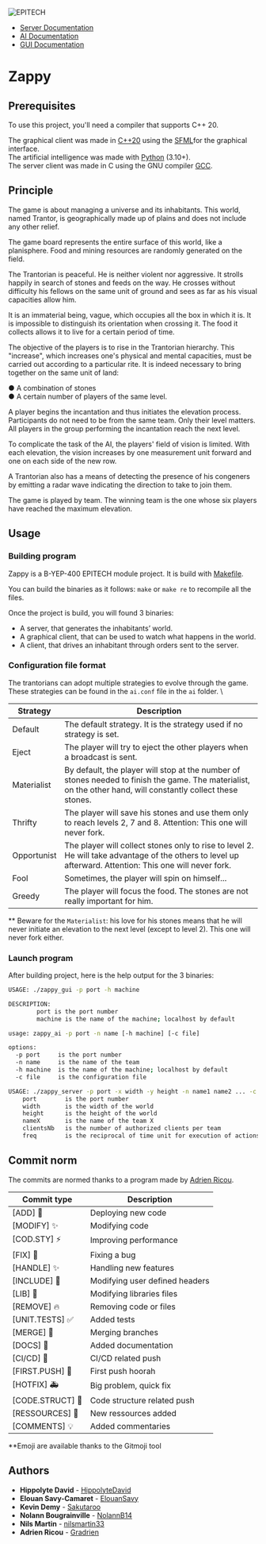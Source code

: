 
![EPITECH](https://studyadv.s3.amazonaws.com/production/schools/covers/000/005/919/original/Enseigne_Epitech_2.png)

- [Server Documentation](server/README.md)
- [AI Documentation](ai/README.md)
- [GUI Documentation](gui/README.md)

# Zappy

## Prerequisites

To use this project, you'll need a compiler that supports C++ 20.

The graphical client was made in [C++20](https://gcc.gnu.org/) using the [SFML](https://www.sfml-dev.org)for the graphical interface. \
The artificial intelligence was made with [Python](https://www.python.org/downloads) (3.10+). \
The server client was made in C using the GNU compiler [GCC](https://gcc.gnu.org/).

## Principle

The game is about managing a universe and its inhabitants. This world, named Trantor, is geographically made up of plains and does not include any other relief.

The game board represents the entire surface of this world, like a planisphere. Food and mining resources are randomly generated on the field.

The Trantorian is peaceful. He is neither violent nor aggressive. It strolls happily in search of stones and feeds on the way. He crosses without difficulty his fellows on the same unit of ground and sees as far as his visual capacities allow him.

It is an immaterial being, vague, which occupies all the box in which it is. It is impossible to distinguish its orientation when crossing it. The food it collects allows it to live for a certain period of time.

The objective of the players is to rise in the Trantorian hierarchy. This "increase", which increases one's physical and mental capacities, must be carried out according to a particular rite. It is indeed necessary to bring together on the same unit of land:

● A combination of stones\
● A certain number of players of the same level.

A player begins the incantation and thus initiates the elevation process. Participants do not need to be from the same team. Only their level matters. All players in the group performing the incantation reach the next level.

To complicate the task of the AI, the players' field of vision is limited. With each elevation, the vision increases by one measurement unit forward and one on each side of the new row.

A Trantorian also has a means of detecting the presence of his congeners by emitting a radar wave indicating the direction to take to join them.

The game is played by team. The winning team is the one whose six players have reached the maximum elevation.

## Usage

### Building program

Zappy is a B-YEP-400 EPITECH module project.
It is build with [Makefile](https://www.gnu.org/software/make/).

You can build the binaries as it follows:
```make``` or ```make re``` to recompile all the files.

Once the project is build, you will found 3 binaries:

- A server, that generates the inhabitants’ world.
- A graphical client, that can be used to watch what happens in the world.
- A client, that drives an inhabitant through orders sent to the server.

### Configuration file format

The trantorians can adopt multiple strategies to evolve through the game. These strategies can be found in the ```ai.conf``` file in the ```ai``` folder. \

| Strategy | Description |
|----------|----------------|
| Default | The default strategy. It is the strategy used if no strategy is set.|
| Eject | The player will try to eject the other players when a broadcast is sent.|
| Materialist | By default, the player will stop at the number of stones needed to finish the game. The materialist, on the other hand, will constantly collect these stones. |
| Thrifty | The player will save his stones and use them only to reach levels 2, 7 and 8. Attention: This one will never fork. |
| Opportunist | The player will collect stones only to rise to level 2. He will take advantage of the others to level up afterward. Attention: This one will never fork. |
| Fool | Sometimes, the player will spin on himself... |
| Greedy | The player will focus the food. The stones are not really important for him. |

** Beware for the ```Materialist```: his love for his stones means that he will never initiate an elevation to the next level (except to level 2). This one will never fork either.

### Launch program

After building project, here is the help output for the 3 binaries:

```bash
USAGE: ./zappy_gui -p port -h machine

DESCRIPTION:
        port is the port number
        machine is the name of the machine; localhost by default
```

```bash
usage: zappy_ai -p port -n name [-h machine] [-c file]

options:
  -p port     is the port number
  -n name     is the name of the team
  -h machine  is the name of the machine; localhost by default
  -c file     is the configuration file
```

```bash
USAGE: ./zappy_server -p port -x width -y height -n name1 name2 ... -c clientsNb -f freq
    port        is the port number
    width       is the width of the world
    height      is the height of the world
    nameX       is the name of the team X
    clientsNb   is the number of authorized clients per team
    freq        is the reciprocal of time unit for execution of actions
```

## Commit norm

The commits are normed thanks to a program made by [Adrien Ricou](https://github.com/Gradrien/Git-Shortcuts).

| Commit type       | Description        |
| --------- | --------------|
| [ADD] :rocket: | Deploying new code |
| [MODIFY] :sparkles: | Modifying code |
| [COD.STY] :zap: | Improving performance |
| [FIX] :bug: | Fixing a bug |
| [HANDLE] :sparkles: | Handling new features |
| [INCLUDE] :wrench: | Modifying user defined headers|
| [LIB] :wrench: | Modifying libraries files |
| [REMOVE] :fire: | Removing code or files |
| [UNIT.TESTS] :white_check_mark: | Added tests |
| [MERGE] :twisted_rightwards_arrows: | Merging branches |
| [DOCS] :memo: | Added documentation |
| [CI/CD] :green_heart: | CI/CD related push |
| [FIRST.PUSH] :tada: | First push hoorah |
| [HOTFIX] :ambulance: | Big problem, quick fix |
| [CODE.STRUCT] :art: | Code structure related push |
| [RESSOURCES] :truck: | New ressources added |
| [COMMENTS] :bulb: | Added commentaries |

**Emoji are available thanks to the Gitmoji tool

## Authors

* **Hippolyte David** - [HippolyteDavid](https://github.com/HippolyteDavid)
* **Elouan Savy-Camaret** - [ElouanSavy](https://github.com/ElouanSavy)
* **Kevin Demy** - [Sakutaroo](https://github.com/Sakutaroo)
* **Nolann Bougrainville** - [NolannB14](https://github.com/NolannB14)
* **Nils Martin** - [nilsmartin33](https://github.com/nilsmartin33)
* **Adrien Ricou** - [Gradrien](https://github.com/Gradrien)
